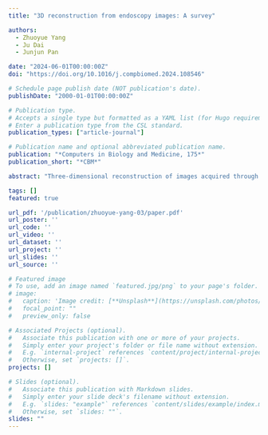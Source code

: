 ```yaml
---
title: "3D reconstruction from endoscopy images: A survey"

authors:
  - Zhuoyue Yang
  - Ju Dai
  - Junjun Pan

date: "2024-06-01T00:00:00Z"
doi: "https://doi.org/10.1016/j.compbiomed.2024.108546"

# Schedule page publish date (NOT publication's date).
publishDate: "2000-01-01T00:00:00Z"

# Publication type.
# Accepts a single type but formatted as a YAML list (for Hugo requirements).
# Enter a publication type from the CSL standard.
publication_types: ["article-journal"]

# Publication name and optional abbreviated publication name.
publication: "*Computers in Biology and Medicine, 175*"
publication_short: "*CBM*"

abstract: "Three-dimensional reconstruction of images acquired through endoscopes is playing a vital role in an increasing number of medical applications. Endoscopes used in the clinic are commonly classified as monocular endoscopes and binocular endoscopes. We have reviewed the classification of methods for depth estimation according to the type of endoscope. Basically, depth estimation relies on feature matching of images and multi-view geometry theory. However, these traditional techniques have many problems in the endoscopic environment. With the increasing development of deep learning techniques, there is a growing number of works based on learning methods to address challenges such as inconsistent illumination and texture sparsity. We have reviewed over 170 papers published in the 10 years from 2013 to 2023. The commonly used public datasets and performance metrics are summarized. We also give a taxonomy of methods and analyze the advantages and drawbacks of algorithms. Summary tables and result atlas are listed to facilitate the comparison of qualitative and quantitative performance of different methods in each category. In addition, we summarize commonly used scene representation methods in endoscopy and speculate on the prospects of deep estimation research in medical applications. We also compare the robustness performance, processing time, and scene representation of the methods to facilitate doctors and researchers in selecting appropriate methods based on surgical applications."

tags: []
featured: true

url_pdf: '/publication/zhuoyue-yang-03/paper.pdf'
url_poster: ''
url_code: ''
url_video: ''
url_dataset: ''
url_project: ''
url_slides: ''
url_source: ''

# Featured image
# To use, add an image named `featured.jpg/png` to your page's folder. 
# image:
#   caption: 'Image credit: [**Unsplash**](https://unsplash.com/photos/jdD8gXaTZsc)'
#   focal_point: ""
#   preview_only: false

# Associated Projects (optional).
#   Associate this publication with one or more of your projects.
#   Simply enter your project's folder or file name without extension.
#   E.g. `internal-project` references `content/project/internal-project/index.md`.
#   Otherwise, set `projects: []`.
projects: []

# Slides (optional).
#   Associate this publication with Markdown slides.
#   Simply enter your slide deck's filename without extension.
#   E.g. `slides: "example"` references `content/slides/example/index.md`.
#   Otherwise, set `slides: ""`.
slides: ""
---
```

